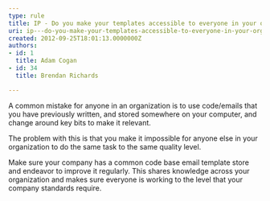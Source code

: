 ```yaml
---
type: rule
title: IP - Do you make your templates accessible to everyone in your organisation?
uri: ip---do-you-make-your-templates-accessible-to-everyone-in-your-organisation
created: 2012-09-25T18:01:13.0000000Z
authors:
- id: 1
  title: Adam Cogan
- id: 34
  title: Brendan Richards

---
```


 
A common mistake for anyone in an organization is to use code/emails that you have previously written, and stored somewhere on your computer, and change around key bits to make it relevant.

The problem with this is that you make it impossible for anyone else in your organization to do the same task to the same quality level.
 
Make sure your company has a common code base email template store and endeavor to improve it regularly. This shares knowledge across your organization and makes sure everyone is working to the level that your company standards require.

